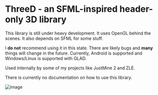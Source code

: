 # ThreeD - an SFML-inspired header-only 3D library
This library is still under heavy development. It uses OpenGL behind the scenes. It also depends on SFML for some stuff.

I **do not** recommend using it in this state. There are likely bugs and **many** things will change in the future. Currently, Android is supported and Windows/Linux is supported with GLAD.

Used internally by some of my projects like JustMine 2 and ZLE.

There is currently no documentation on how to use this library.

![image](https://github.com/Zombieschannel/ThreeD/assets/54750550/28da3809-a27c-4b2b-a700-576c5e50055e)

